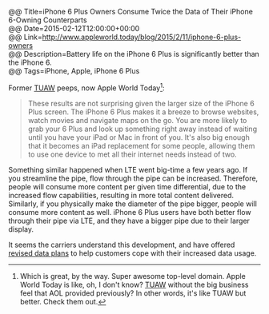 @@ Title=iPhone 6 Plus Owners Consume Twice the Data of Their iPhone 6-Owning Counterparts  
@@ Date=2015-02-12T12:00:00+00:00  
@@ Link=http://www.appleworld.today/blog/2015/2/11/iphone-6-plus-owners  
@@ Description=Battery life on the iPhone 6 Plus is significantly better than the iPhone 6.  
@@ Tags=iPhone, Apple, iPhone 6 Plus  

Former [TUAW][tuaw] peeps, now Apple World Today[^aw]:
>These results are not surprising given the larger size of the iPhone 6 Plus screen. The iPhone 6 Plus makes it a breeze to browse websites, watch movies and navigate maps on the go. You are more likely to grab your 6 Plus and look up something right away instead of waiting until you have your iPad or Mac in front of you. It's also big enough that it becomes an iPad replacement for some people, allowing them to use one device to met all their internet needs instead of two.

Something similar happened when LTE went big-time a few years ago. If you streamline the pipe, flow through the pipe can be increased. Therefore, people will consume more content per given time differential, due to the increased flow capabilities, resulting in more total content delivered. Similarly, if you physically make the diameter of the pipe bigger, people will consume more content as well. iPhone 6 Plus users have both better flow through their pipe via LTE, and they have a bigger pipe due to their larger display. 

It seems the carriers understand this development, and have offered [revised data plans][consumerist] to help customers cope with their increased data usage.

[^aw]: Which is great, by the way. Super awesome top-level domain. Apple World Today is like, oh, I don't know? [TUAW][tuaw 2] without the big business feel that AOL provided previously? In other words, it's like TUAW but better. Check them out.

[consumerist]: http://consumerist.com/2015/02/04/verizon-cuts-rates-for-data-plans-but-not-automatically-for-existing-customers/
[tuaw]: http://www.tuaw.com
[tuaw 2]: http://www.tuaw.com/2015/02/03/so-long-and-thanks-for-all-the-fish/